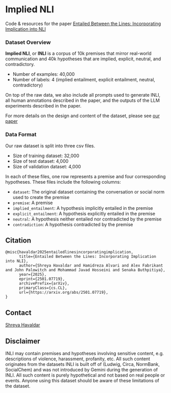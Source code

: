# Implied NLI

Code & resources for the paper [Entailed Between the Lines: Incorporating Implication into NLI](https://arxiv.org/abs/2501.07719)

### Dataset Overview
**Implied NLI**, or **INLI** is a corpus of 10k premises that mirror real-world communication and 40k hypotheses that are implied, explicit, neutral, and contradictory.

* Number of examples: 40,000
* Number of labels: 4 (implied entailment, explicit entailment, neutral, contradictory)

On top of the raw data, we also include all prompts used to generate INLI, all human annotations described in the paper, and the outputs of the LLM experiments described in the paper.

For more details on the design and content of the dataset, please see [our paper](https://arxiv.org/abs/2501.07719)

### Data Format
Our raw dataset is split into three csv files. 

* Size of training dataset: 32,000
* Size of test dataset: 4,000
* Size of validation dataset: 4,000

In each of these files, one row represents a premise and four corresponding hypotheses. These files include the following columns:

* `dataset`: The original dataset containing the conversation or social norm used to create the premise
* `premise`: A premise
* `implied_entailment`: A hypothesis implicitly entailed in the premise
* `explicit_entailment`: A hypothesis explicitly entailed in the premise
* `neutral`: A hypothesis neither entailed nor contradicted by the premise
* `contradiction`: A hypothesis contradicted by the premise

## Citation
```
@misc{havaldar2025entailedlinesincorporatingimplication,
      title={Entailed Between the Lines: Incorporating Implication into NLI}, 
      author={Shreya Havaldar and Hamidreza Alvari and Alex Fabrikant and John Palowitch and Mohammad Javad Hosseini and Senaka Buthpitiya},
      year={2025},
      eprint={2501.07719},
      archivePrefix={arXiv},
      primaryClass={cs.CL},
      url={https://arxiv.org/abs/2501.07719}, 
}
```

## Contact
[Shreya Havaldar](https://shreyahavaldar.com/)

## Disclaimer
INLI may contain premises and hypotheses involving sensitive content, e.g. descriptions of violence, harassment, profanity, etc. All such content originates from the datasets INLI is built off of (Ludwig, Circa, NormBank, SocialChem) and was not introduced by Gemini during the generation of INLI. All such content is purely hypothetical and not based on real people or events. Anyone using this dataset should be aware of these limitations of the dataset.

